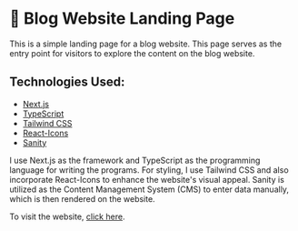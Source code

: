 # 📝 Blog Website Landing Page

This is a simple landing page for a blog website. This page serves as the entry point for visitors to explore the content on the blog website.

## Technologies Used:

- [Next.js](https://nextjs.org/blog/next-14-2)
- [TypeScript](https://www.typescriptlang.org/)
- [Tailwind CSS](https://tailwindcss.com/)
- [React-Icons](https://react-icons.github.io/react-icons/)
- [Sanity](https://www.sanity.io/)

I use Next.js as the framework and TypeScript as the programming language for writing the programs. For styling, I use Tailwind CSS and also incorporate React-Icons to enhance the website's visual appeal. Sanity is utilized as the Content Management System (CMS) to enter data manually, which is then rendered on the website.

To visit the website, [click here](https://shahmir-blog-website-landing-page.vercel.app/).

